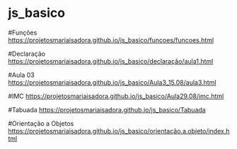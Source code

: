 # js_basico

#Funções https://projetosmariaisadora.github.io/js_basico/funcoes/funcoes.html

#Declaração https://projetosmariaisadora.github.io/js_basico/declaração/aula1.html

#Aula 03 https://projetosmariaisadora.github.io/js_basico/Aula3_15.08/aula3.html

#IMC https://projetosmariaisadora.github.io/js_basico/Aula29.08/imc.html

#Tabuada https://projetosmariaisadora.github.io/js_basico/Tabuada

#Orientação a Objetos https://projetosmariaisadora.github.io/js_basico/orientação.a.objeto/index.html




